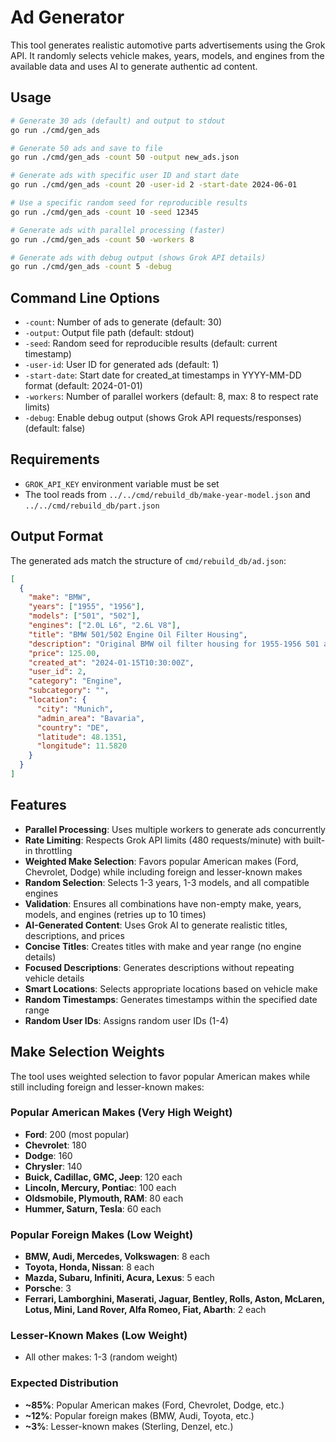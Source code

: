 # Ad Generator

This tool generates realistic automotive parts advertisements using the Grok API. It randomly selects vehicle makes, years, models, and engines from the available data and uses AI to generate authentic ad content.

## Usage

```bash
# Generate 30 ads (default) and output to stdout
go run ./cmd/gen_ads

# Generate 50 ads and save to file
go run ./cmd/gen_ads -count 50 -output new_ads.json

# Generate ads with specific user ID and start date
go run ./cmd/gen_ads -count 20 -user-id 2 -start-date 2024-06-01

# Use a specific random seed for reproducible results
go run ./cmd/gen_ads -count 10 -seed 12345

# Generate ads with parallel processing (faster)
go run ./cmd/gen_ads -count 50 -workers 8

# Generate ads with debug output (shows Grok API details)
go run ./cmd/gen_ads -count 5 -debug
```

## Command Line Options

- `-count`: Number of ads to generate (default: 30)
- `-output`: Output file path (default: stdout)
- `-seed`: Random seed for reproducible results (default: current timestamp)
- `-user-id`: User ID for generated ads (default: 1)
- `-start-date`: Start date for created_at timestamps in YYYY-MM-DD format (default: 2024-01-01)
- `-workers`: Number of parallel workers (default: 8, max: 8 to respect rate limits)
- `-debug`: Enable debug output (shows Grok API requests/responses) (default: false)

## Requirements

- `GROK_API_KEY` environment variable must be set
- The tool reads from `../../cmd/rebuild_db/make-year-model.json` and `../../cmd/rebuild_db/part.json`

## Output Format

The generated ads match the structure of `cmd/rebuild_db/ad.json`:

```json
[
  {
    "make": "BMW",
    "years": ["1955", "1956"],
    "models": ["501", "502"],
    "engines": ["2.0L L6", "2.6L V8"],
    "title": "BMW 501/502 Engine Oil Filter Housing",
    "description": "Original BMW oil filter housing for 1955-1956 501 and 502 models...",
    "price": 125.00,
    "created_at": "2024-01-15T10:30:00Z",
    "user_id": 2,
    "category": "Engine",
    "subcategory": "",
    "location": {
      "city": "Munich",
      "admin_area": "Bavaria",
      "country": "DE",
      "latitude": 48.1351,
      "longitude": 11.5820
    }
  }
]
```

## Features

- **Parallel Processing**: Uses multiple workers to generate ads concurrently
- **Rate Limiting**: Respects Grok API limits (480 requests/minute) with built-in throttling
- **Weighted Make Selection**: Favors popular American makes (Ford, Chevrolet, Dodge) while including foreign and lesser-known makes
- **Random Selection**: Selects 1-3 years, 1-3 models, and all compatible engines
- **Validation**: Ensures all combinations have non-empty make, years, models, and engines (retries up to 10 times)
- **AI-Generated Content**: Uses Grok AI to generate realistic titles, descriptions, and prices
- **Concise Titles**: Creates titles with make and year range (no engine details)
- **Focused Descriptions**: Generates descriptions without repeating vehicle details
- **Smart Locations**: Selects appropriate locations based on vehicle make
- **Random Timestamps**: Generates timestamps within the specified date range
- **Random User IDs**: Assigns random user IDs (1-4)

## Make Selection Weights

The tool uses weighted selection to favor popular American makes while still including foreign and lesser-known makes:

### Popular American Makes (Very High Weight)
- **Ford**: 200 (most popular)
- **Chevrolet**: 180
- **Dodge**: 160
- **Chrysler**: 140
- **Buick, Cadillac, GMC, Jeep**: 120 each
- **Lincoln, Mercury, Pontiac**: 100 each
- **Oldsmobile, Plymouth, RAM**: 80 each
- **Hummer, Saturn, Tesla**: 60 each

### Popular Foreign Makes (Low Weight)
- **BMW, Audi, Mercedes, Volkswagen**: 8 each
- **Toyota, Honda, Nissan**: 8 each
- **Mazda, Subaru, Infiniti, Acura, Lexus**: 5 each
- **Porsche**: 3
- **Ferrari, Lamborghini, Maserati, Jaguar, Bentley, Rolls, Aston, McLaren, Lotus, Mini, Land Rover, Alfa Romeo, Fiat, Abarth**: 2 each

### Lesser-Known Makes (Low Weight)
- All other makes: 1-3 (random weight)

### Expected Distribution

- **~85%**: Popular American makes (Ford, Chevrolet, Dodge, etc.)
- **~12%**: Popular foreign makes (BMW, Audi, Toyota, etc.)
- **~3%**: Lesser-known makes (Sterling, Denzel, etc.)

